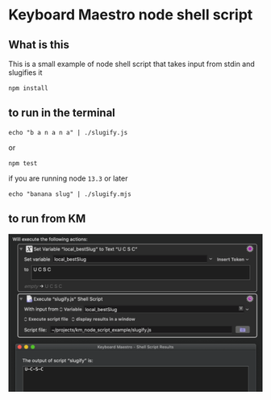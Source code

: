 # Keyboard Maestro node shell script

## What is this

This is a small example of node shell script that takes input from stdin and slugifies it

```shell
npm install
```

## to run in the terminal

```shell
echo "b a n a n a" | ./slugify.js
```

or

```shell
npm test
```

if you are running node `13.3` or later

```shell
echo "banana slug" | ./slugify.mjs
```

## to run from KM

![Alt text](/screenshots/km_shots.png?raw=true 'Optional Title')
